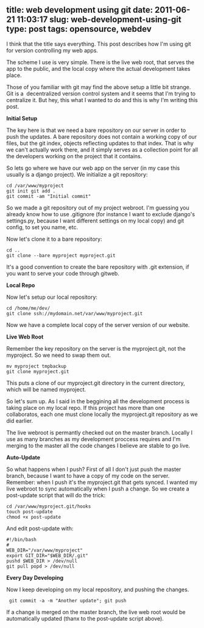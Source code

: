 title: web development using git
date: 2011-06-21 11:03:17
slug: web-development-using-git
type: post
tags: opensource, webdev
---

I think that the title says everything. This post describes how I'm using git for version controlling my web apps.

The scheme I use is very simple. There is the live web root, that serves the app to the public, and the local copy where the actual development takes place.

Those of you familiar with git may find the above setup a little bit strange. Git is a  decentralized version control system and it seems that I'm trying to centralize it. But hey, this what I wanted to do and this is why I'm writing this post.

**Initial Setup**

The key here is that we need a bare repository on our server in order to push the updates. A bare repository does not contain a working copy of our files, but the git index, objects reflecting updates to that index. That is why we can't actually work there, and it simply serves as a collection point for all the developers working on the project that it contains.

So lets go where we have our web app on the server (in my case this usually is a django project). We initialize a git repository:

    cd /var/www/myproject
    git init git add .
    git commit -am "Initial commit"

So we made a git repository out of my project webroot. I'm guessing you already know how to use .gitignore (for instance I want to exclude django's settings.py, because I want different settings on my local copy) and git config, to set you name, etc.

Now let's clone it to a bare repository:

    cd ..
    git clone --bare myproject myproject.git

It's a good convention to create the bare repository with .git extension, if you want to serve your code through gitweb.

**Local Repo**

Now let's setup our local repository:
  
    cd /home/me/dev/
    git clone ssh://mydomain.net/var/www/myproject.git

Now we have a complete local copy of the server version of our website.

**Live Web Root**

Remember the key repository on the server is the myproject.git, not the myproject. So we need to swap them out.

    mv myproject tmpbackup
    git clone myproject.git

This puts a clone of our myproject.git directory in the current directory, which will be named myproject.

So let's sum up. As I said in the beggining all the development process is taking place on my local repo. If this project has more than one collaboratos, each one must clone locally the myproject.git repository as we did earlier.

The live webroot is permantly checked out on the master branch. Locally I use as many branches as my development proccess requires and I'm merging to the master all the code changes I believe are stable to go live.

**Auto-Update**

So what happens when I push? First of all I don't just push the master branch, because I want to have a copy of my code on the server. Remember: when I push it's the myproject.git that gets synced. I wanted my live webroot to sync automatically when I push a change. So we create a post-update script that will do the trick:

    cd /var/www/myproject.git/hooks
    touch post-update
    chmod +x post-update

And edit post-update with:

    #!/bin/bash
    #
    WEB_DIR="/var/www/myproject"
    export GIT_DIR="$WEB_DIR/.git"
    pushd $WEB_DIR > /dev/null
    git pull popd > /dev/null

**Every Day Developing**

Now I keep developing on my local repository, and pushing the changes.

     git commit -a -m "Another update"; git push

If a change is merged on the master branch, the live web root would be automatically updated (thanx to the post-update script above).

